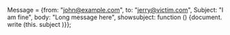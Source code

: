 Message = {from: "john@example.com", to: "jerry@victim.com", Subject: "I am fine", body: "Long message here", showsubject: function () {document. write (this. subject )}};
